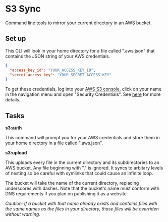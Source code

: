 # S3 Sync

Command line tools to mirror your current directory in an AWS bucket.

## Set up

This CLI will look in your home directory for a file called ".aws.json"
that contains the JSON string of your AWS credentials.

```json
{
  "access_key_id": "YOUR_ACCESS_KEY_ID",
  "secret_access_key": "YOUR_SECRET_ACCESS_KEY"
}
```

To get these credentials, log into your [AWS S3 console][s3 console], click on your name in
the navigation menu and open "Security Credentials". See [here][credentials docs] for more details.

[s3 console]: https://console.aws.amazon.com/s3
[credentials docs]: http://docs.aws.amazon.com/general/latest/gr/aws-security-credentials.html

## Tasks

**s3:auth**

This command will prompt you for your AWS credentials and store them in your home
directory in a file called ".aws.json".

**s3:upload**

This uploads every file in the current directory and its subdirectories to an
AWS bucket. Any file beginning with "." is ignored. It syncs to arbitary levels
of nesting so be careful with symlinks that could cause an infinite loop.

The bucket will take the name of the current directory, replacing underscores
with dashes. Note that the bucket's name must conform with DNS requirements if
you plan on publishing it as a website.

*Caution: If a bucket with that name already exists and contains files with the
same names as the files in your directory, those files will be overriden without
warning.*

